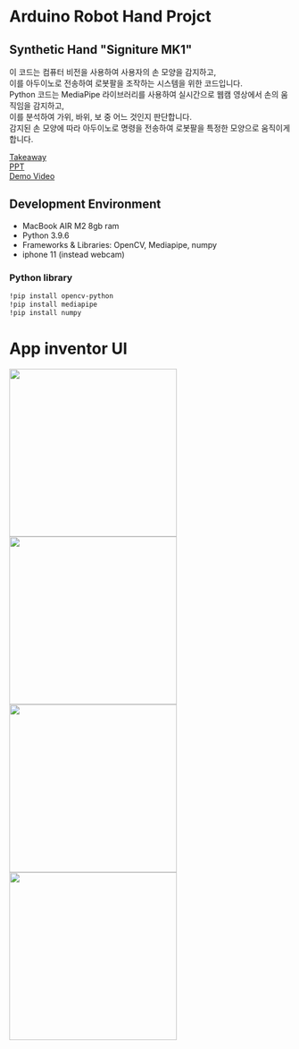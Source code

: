 # Arduino Robot Hand Projct

## Synthetic Hand "Signiture MK1"


이 코드는 컴퓨터 비전을 사용하여 사용자의 손 모양을 감지하고,  
이를 아두이노로 전송하여 로봇팔을 조작하는 시스템을 위한 코드입니다.  
Python 코드는 MediaPipe 라이브러리를 사용하여 실시간으로 웹캠 영상에서 손의 움직임을 감지하고,  
이를 분석하여 가위, 바위, 보 중 어느 것인지 판단합니다.  
감지된 손 모양에 따라 아두이노로 명령을 전송하여 로봇팔을 특정한 모양으로 움직이게 합니다.  

[Takeaway](https://github.com/jamessung644/Signiture-MK1/blob/main/UNIHAND%201Page본.pdf)  
[PPT](https://github.com/jamessung644/Signiture-MK1/blob/main/UNIHAND%20PPT%20자료%20김래원%2C%20백승엽%2C%20이현형%2C%20성수한.pdf)  
[Demo Video](https://youtu.be/KIa77oBFC2w)  


## Development Environment
* MacBook AIR M2 8gb ram
* Python 3.9.6
 * Frameworks & Libraries: OpenCV, Mediapipe, numpy
* iphone 11 (instead webcam)

### Python library
```bash
!pip install opencv-python
!pip install mediapipe
!pip install numpy
```

# App inventor UI
<img src="[https://github.com/jamessung644/Signiture-MK1/assets/39661528/2fb8cdd0-254c-4823-978f-b519d503bc22]" width="300" height="300"/>
<img src="[https://github.com/jamessung644/Signiture-MK1/assets/39661528/66273a66-8472-4810-bde9-c5fd5de0a004]" width="300" height="300"/>
<img src="[https://github.com/jamessung644/Signiture-MK1/assets/39661528/ec016198-3e85-45b2-a699-d53e4d565c2d]" width="300" height="300"/>
<img src="[https://github.com/jamessung644/Signiture-MK1/assets/39661528/5c0995d4-4258-4105-94c1-2ef4c01475e7]" width="300" height="300"/>


